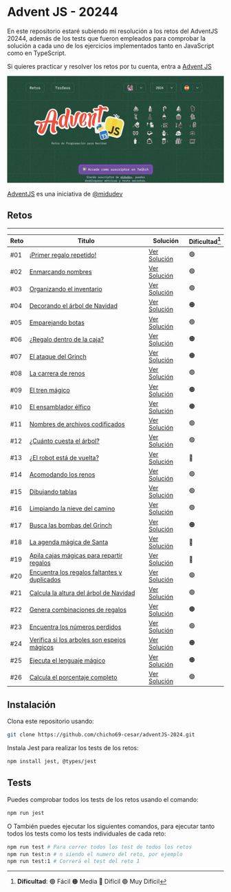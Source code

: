 # Advent JS - 20244

En este repositorio estaré subiendo mi resolución a los retos del AdventJS 20244, además de los tests que fueron empleados para comprobar la solución a cada uno de los ejercicios implementados tanto en JavaScript como en TypeScript.

Si quieres practicar y resolver los retos por tu cuenta, entra a [Advent JS](https://adventjs.dev/es)

![Advent JS 2024](assets/background.png)

[AdventJS](https://adventjs.dev/es) es una iniciativa de [@midudev](https://midu.dev/)</strong>

## Retos
---

| Reto  | Titulo    | Solución  | Dificultad[^1]    |
| ----- | --------- | --------- | ----------------- |
| #01   | [¡Primer regalo repetido!](https://adventjs.dev/es/challenges/2024/1) | [Ver Solución](./src/challenge-01/) | 🟢 |
| #02   | [Enmarcando nombres](https://adventjs.dev/es/challenges/2024/2) | [Ver Solución](./src/challenge-02/) | 🟢 |
| #03   | [Organizando el inventario](https://adventjs.dev/es/challenges/2024/3) | [Ver Solución](./src/challenge-03/) | 🟢 |
| #04   | [Decorando el árbol de Navidad](https://adventjs.dev/es/challenges/2024/4) | [Ver Solución](./src/challenge-04/) | 🟠 |
| #05   | [Emparejando botas](https://adventjs.dev/es/challenges/2024/5) | [Ver Solución](./src/challenge-05/) | 🟢 |
| #06   | [¿Regalo dentro de la caja?](https://adventjs.dev/es/challenges/2024/6) | [Ver Solución](./src/challenge-06/) | 🟠 |
| #07   | [El ataque del Grinch](https://adventjs.dev/es/challenges/2024/7) | [Ver Solución](./src/challenge-07/) | 🟠 |
| #08   | [La carrera de renos](https://adventjs.dev/es/challenges/2024/8) | [Ver Solución](./src/challenge-08/) | 🟢 |
| #09   | [El tren mágico](https://adventjs.dev/es/challenges/2024/9) | [Ver Solución](./src/challenge-09/) | 🟠 |
| #10   | [El ensamblador élfico](https://adventjs.dev/es/challenges/2024/10) | [Ver Solución](./src/challenge-10/) | 🟠 |
| #11   | [Nombres de archivos codificados](https://adventjs.dev/es/challenges/2024/11) | [Ver Solución](./src/challenge-11/) | 🟢 |
| #12   | [¿Cuánto cuesta el árbol?](https://adventjs.dev/es/challenges/2024/12) | [Ver Solución](./src/challenge-12/) | 🟢 |
| #13   | [¿El robot está de vuelta?](https://adventjs.dev/es/challenges/2024/13) | [Ver Solución](./src/challenge-13/) | 🔴 |
| #14   | [Acomodando los renos](https://adventjs.dev/es/challenges/2024/14) | [Ver Solución](./src/challenge-14/) | 🟢 |
| #15   | [Dibujando tablas](https://adventjs.dev/es/challenges/2024/15) | [Ver Solución](./src/challenge-15/) | 🟢 |
| #16   | [Limpiando la nieve del camino](https://adventjs.dev/es/challenges/2024/16) | [Ver Solución](./src/challenge-16/) | 🟢 |
| #17   | [Busca las bombas del Grinch](https://adventjs.dev/es/challenges/2024/17) | [Ver Solución](./src/challenge-17/) | 🟠 |
| #18   | [La agenda mágica de Santa](https://adventjs.dev/es/challenges/2024/18) | [Ver Solución](./src/challenge-18/) | 🔴 |
| #19   | [Apila cajas mágicas para repartir regalos](https://adventjs.dev/es/challenges/2024/19) | [Ver Solución](./src/challenge-19/) | 🔴 |
| #20   | [Encuentra los regalos faltantes y duplicados](https://adventjs.dev/es/challenges/2024/20) | [Ver Solución](./src/challenge-20/) | 🟢 |
| #21   | [Calcula la altura del árbol de Navidad](https://adventjs.dev/es/challenges/2024/21) | [Ver Solución](./src/challenge-21/) | 🟢 |
| #22   | [Genera combinaciones de regalos](https://adventjs.dev/es/challenges/2024/22) | [Ver Solución](./src/challenge-22/) | 🟠 |
| #23   | [Encuentra los números perdidos](https://adventjs.dev/es/challenges/2024/23) | [Ver Solución](./src/challenge-23/) | 🟢 |
| #24   | [Verifica si los arboles son espejos mágicos](https://adventjs.dev/es/challenges/2024/24) | [Ver Solución](./src/challenge-24/) | 🟠 |
| #25   | [Ejecuta el lenguaje mágico](https://adventjs.dev/es/challenges/2024/25) | [Ver Solución](./src/challenge-25/) | 🟠 |
| #26   | [Calcula el porcentaje completo](https://adventjs.dev/es/challenges/2024/26) | [Ver Solución](./src/challenge-25/) | 🟢 |

[^1]: **Dificultad**: 🟢 Fácil 🟠 Media 🔴 Difícil 🟣 Muy Difícil

## Instalación

Clona este repositorio usando:

```bash
git clone https://github.com/chicho69-cesar/adventJS-2024.git
```

Instala Jest para realizar los tests de los retos:

```bash
npm install jest, @types/jest
```

## Tests

Puedes comprobar todos los tests de los retos usando el comando:

```bash
npm run jest
```

O También puedes ejecutar los siguientes comandos, para ejecutar tanto todos los tests como los tests individuales de cada reto:

```bash
npm run test # Para correr todos los test de todos los retos
npm run test:n # n siendo el numero del reto, por ejemplo
npm run test:1 # Correrá el test del reto 1
```
